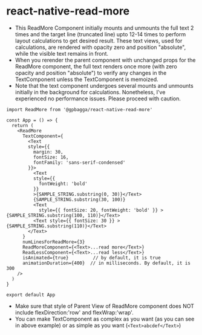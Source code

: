 # react-native-read-more

* This ReadMore Component initially mounts and unmounts the full text 2 times and the target line (truncated line) upto 12-14 times to perform layout calculations to get desired result. These text views, used for calculations, are rendered with opacity zero and position "absolute", while the visible text remains in front.
* When you rerender the parent component with unchanged props for the ReadMore component, the full text renders once more (with zero opacity and position "absolute") to verify any changes in the TextComponent unless the TextComponent is memoized.
* Note that the text component undergoes several mounts and unmounts initially in the background for calculations. Nonetheless, I've experienced no performance issues. Please proceed with caution.

```
import ReadMore from '@gpbagga/react-native-read-more'

const App = () => {
  return (
    <ReadMore
      TextComponent={
        <Text
        style={{
          margin: 30,
          fontSize: 16,
          fontFamily: 'sans-serif-condensed'
        }}>
          <Text
          style={{
            fontWeight: 'bold'
          }}
          >{SAMPLE_STRING.substring(0, 30)}</Text>
          {SAMPLE_STRING.substring(30, 100)}
          <Text
            style={{ fontSize: 20, fontWeight: 'bold' }} >{SAMPLE_STRING.substring(100, 110)}</Text>
          <Text style={{ fontSize: 30 }} >{SAMPLE_STRING.substring(110)}</Text>
        </Text>
      }
      numLinesForReadMore={3}
      ReadMoreComponent={<Text>...read more</Text>}
      ReadLessComponent={<Text>...read less</Text>}
      isAnimated={true}         // by default, it is true
      animationDuration={400}  // in milliseconds. By default, it is 300
    />
  )
}

export default App
```

* Make sure that style of Parent View of ReadMore component does NOT include flexDirection:'row' and flexWrap:'wrap'.
* You can make TextComponent as complex as you want (as you can see in above example) or as simple as you want (```<Text>abcdef</Text>```)
